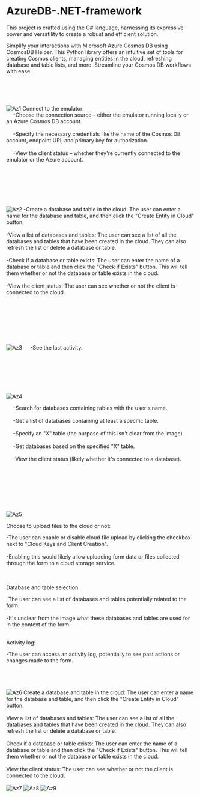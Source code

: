 # AzureDB-.NET-framework
This project is crafted using the C# language, harnessing its expressive power and versatility to create a robust and efficient solution.

Simplify your interactions with Microsoft Azure Cosmos DB using CosmosDB Helper. This Python library offers an intuitive set of tools for creating Cosmos clients, managing entities in the cloud, refreshing database and table lists, and more. Streamline your Cosmos DB workflows with ease.
<br><br><br><br><br>

![Az1](https://github.com/xMeliiodaS/AzureDB-.NET-framework/assets/127980746/8ebf9dcb-f5d1-43e4-b3b1-b32d00a09f5d)
Connect to the emulator:<br>
&emsp;  -Choose the connection source – either the emulator running locally or an Azure Cosmos DB account.<br><br>
&emsp;  -Specify the necessary credentials like the name of the Cosmos DB account, endpoint URI, and primary key for authorization.<br><br>
&emsp;  -View the client status – whether they're currently connected to the emulator or the Azure account.<br><br>
<br><br><br><br><br>



  
![Az2](https://github.com/xMeliiodaS/AzureDB-.NET-framework/assets/127980746/ecd998fb-1167-44ed-a506-df03e54acf71)
-Create a database and table in the cloud: The user can enter a name for the database and table, and then click the "Create Entity in Cloud" button.<br><br>
-View a list of databases and tables: The user can see a list of all the databases and tables that have been created in the cloud. They can also refresh the list or delete a database or table.<br><br>
-Check if a database or table exists: The user can enter the name of a database or table and then click the "Check if Exists" button. This will tell them whether or not the database or table exists in the cloud.<br><br>
-View the client status: The user can see whether or not the client is connected to the cloud.<br><br>

<br><br><br><br><br>



![Az3](https://github.com/xMeliiodaS/AzureDB-.NET-framework/assets/127980746/f820bfe8-79f3-455c-ad41-cc249e444ebc)
&emsp;  -See the last activity.<br>

<br><br><br><br><br>

![Az4](https://github.com/xMeliiodaS/AzureDB-.NET-framework/assets/127980746/07234cf4-6fed-4de5-bcc7-32ab986b5208)

&emsp;  -Search for databases containing tables with the user's name.<br><br>
&emsp;  -Get a list of databases containing at least a specific table.<br><br>
&emsp; -Specify an "X" table (the purpose of this isn't clear from the image).<br><br>
&emsp;  -Get databases based on the specified "X" table.<br><br>
&emsp;  -View the client status (likely whether it's connected to a database).<br><br>
  
<br><br><br><br><br>


![Az5](https://github.com/xMeliiodaS/AzureDB-.NET-framework/assets/127980746/7a5cbb60-a249-4c30-a5f0-8121772e4aa4)


Choose to upload files to the cloud or not:<br>

-The user can enable or disable cloud file upload by clicking the checkbox next to "Cloud Keys and Client Creation".<br><br>
-Enabling this would likely allow uploading form data or files collected through the form to a cloud storage service.<br><br><br>

Database and table selection:<br>

-The user can see a list of databases and tables potentially related to the form.<br><br>
-It's unclear from the image what these databases and tables are used for in the context of the form.<br><br>

Activity log:<br>

-The user can access an activity log, potentially to see past actions or changes made to the form.
<br><br><br><br><br>
![Az6](https://github.com/xMeliiodaS/AzureDB-.NET-framework/assets/127980746/a36bab80-7c1d-4077-a40a-41b0f702f633)
Create a database and table in the cloud: The user can enter a name for the database and table, and then click the "Create Entity in Cloud" button.<br><br>
View a list of databases and tables: The user can see a list of all the databases and tables that have been created in the cloud. They can also refresh the list or delete a database or table.<br><br>
Check if a database or table exists: The user can enter the name of a database or table and then click the "Check if Exists" button. This will tell them whether or not the database or table exists in the cloud.<br><br>
View the client status: The user can see whether or not the client is connected to the cloud.<br><br>
![Az7](https://github.com/xMeliiodaS/AzureDB-.NET-framework/assets/127980746/e0ad874f-f878-4511-a042-9ca1afde5d19)
![Az8](https://github.com/xMeliiodaS/AzureDB-.NET-framework/assets/127980746/803f0673-2d2e-42fc-9398-9ce5bf2dc5e5)
![Az9](https://github.com/xMeliiodaS/AzureDB-.NET-framework/assets/127980746/6d4eac8f-c6b8-4938-b062-e477be044d20)

